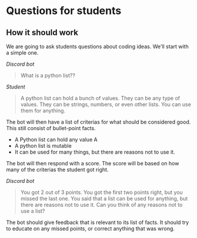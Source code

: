 # Questions for students

## How it should work

We are going to ask students questions about coding ideas. We'll start with a
simple one.

*Discord bot*
> What is a python list?? 

*Student*
> A python list can hold a bunch of values. They can be any type of values.
> They can be strings, numbers, or even other lists.  You can use them for anything.

The bot will then have a list of criterias for what should be considered good.
This still consist of bullet-point facts.

- A Python list can hold any value A
- A python list is mutable
- It can be used for many things, but there are reasons not to use it.

<!-- TODO: We should look at if we can get this list generated by ChatGPT -->

The bot will then respond with a score. The score will be based on how many of
the criterias the student got right.

*Discord bot*
> You got 2 out of 3 points. You got the first two points right, but you missed
> the last one. You said that a list can be used for anything, but there are
> reasons not to use it. Can you think of any reasons not to use a list?

The bot should give feedback that is relevant to its list of facts. It should
try to educate on any missed points, or correct anything that was wrong.

